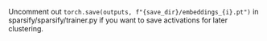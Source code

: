 Uncomment out 
```torch.save(outputs, f"{save_dir}/embeddings_{i}.pt")```
in sparsify/sparsify/trainer.py if you want to save activations for later clustering.
